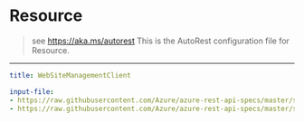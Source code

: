 # Resource
> see https://aka.ms/autorest
This is the AutoRest configuration file for Resource.
---
``` yaml
title: WebSiteManagementClient
```
``` yaml $(java)
input-file:
- https://raw.githubusercontent.com/Azure/azure-rest-api-specs/master/specification/web/resource-manager/Microsoft.Web/stable/2019-08-01/ResourceProvider.json
- https://raw.githubusercontent.com/Azure/azure-rest-api-specs/master/specification/web/resource-manager/Microsoft.Web/stable/2019-08-01/AppServiceEnvironments.json
```